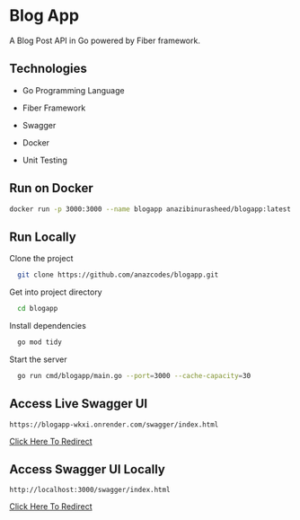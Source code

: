 
# Blog App
A Blog Post API in Go powered by Fiber framework.

## Technologies

- Go Programming Language

- Fiber Framework

- Swagger

- Docker

- Unit Testing
## Run on Docker
```bash
docker run -p 3000:3000 --name blogapp anazibinurasheed/blogapp:latest --port=3000 --cache-capacity=30
```

## Run Locally

Clone the project

```bash
  git clone https://github.com/anazcodes/blogapp.git
```

Get into project directory

```bash
  cd blogapp
```

Install dependencies

```bash
  go mod tidy
```

Start the server

```bash
  go run cmd/blogapp/main.go --port=3000 --cache-capacity=30
```

## Access Live Swagger UI
`https://blogapp-wkxi.onrender.com/swagger/index.html`

[Click Here To Redirect](https://blogapp-wkxi.onrender.com/swagger/index.html)

## Access Swagger UI Locally
`http://localhost:3000/swagger/index.html`

[Click Here To Redirect](http://localhost:3000/swagger/index.html)

<!-- 
